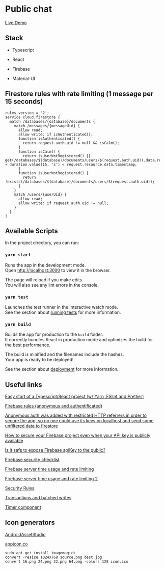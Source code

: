 # Public chat

[Live Demo](https://public-chat-react-firebase.vercel.app/)

## Stack

- Typescript

- React

- Firebase

- Material-UI

## Firestore rules with rate limiting (1 message per 15 seconds)

```
rules_version = '2';
service cloud.firestore {
  match /databases/{database}/documents {
    match /messages/{messageUid} {
      allow read;
      allow write: if isAuthenticated();
      function isAuthenticated() {
      	return request.auth.uid != null && isCalm();
      }
      function isCalm() {
      	return isUserNotRegistered() || get(/databases/$(database)/documents/users/$(request.auth.uid)).data.rateLimit.lastMessage  + duration.value(15, 's') < request.resource.data.timestamp;
      }
      function isUserNotRegistered() {
      	return !exists(/databases/$(database)/documents/users/$(request.auth.uid));
      }
    }
    match /users/{userUid} {
      allow read;
      allow write: if request.auth.uid != null;
    }
  }
}
```

## Available Scripts

In the project directory, you can run:

### `yarn start`

Runs the app in the development mode.\
Open [http://localhost:3000](http://localhost:3000) to view it in the browser.

The page will reload if you make edits.\
You will also see any lint errors in the console.

### `yarn test`

Launches the test runner in the interactive watch mode.\
See the section about [running tests](https://facebook.github.io/create-react-app/docs/running-tests) for more information.

### `yarn build`

Builds the app for production to the `build` folder.\
It correctly bundles React in production mode and optimizes the build for the best performance.

The build is minified and the filenames include the hashes.\
Your app is ready to be deployed!

See the section about [deployment](https://facebook.github.io/create-react-app/docs/deployment) for more information.

## Useful links

[Easy start of a Typescript/React project (w/ Yarn, ESlint and Prettier)](https://dev.to/viniciusmdias/easy-start-of-a-typescript-react-project-w-eslint-and-prettier-55d4)

[Firebase rules (anonymous and authentificated)](https://stackoverflow.com/a/52593564)

[Anonymous auth was added with restricted HTTP referrers in order to secure the app, so no one could use its keys on localhost and send some unfiltered data to firestore](https://console.developers.google.com/apis/credentials)

[How to secure your Firebase project even when your API key is publicly available](https://medium.com/@devesu/how-to-secure-your-firebase-project-even-when-your-api-key-is-publicly-available-a462a2a58843)

[Is it safe to expose Firebase apiKey to the public?](https://stackoverflow.com/questions/37482366/is-it-safe-to-expose-firebase-apikey-to-the-public)

[Firebase security checklist](https://firebase.google.com/support/guides/security-checklist)

[Firebase server time usage and rate limiting](https://stackoverflow.com/questions/56487578/how-do-i-implement-a-write-rate-limit-in-cloud-firestore-security-rules)

[Firebase server time usage and rate limiting 2](https://stackoverflow.com/questions/24830079/firebase-rate-limiting-in-security-rules)

[Security Rules](https://www.youtube.com/watch?v=eW5MdE3ZcAw)

[Transactions and batched writes](https://firebase.google.com/docs/firestore/manage-data/transactions#web)

[Timer component](https://upmostly.com/tutorials/build-a-react-timer-component-using-hooks)

## Icon generators

[AndroidAssetStudio](https://romannurik.github.io/AndroidAssetStudio/icons-launcher.html#foreground.type=clipart&foreground.clipart=chat&foreground.space.trim=0&foreground.space.pad=0.25&foreColor=rgb(255%2C%20238%2C%2088)&backColor=rgb(25%2C%20118%2C%20210)&crop=0&backgroundShape=square&effects=none&name=ic_launcher)

[appicon.co](https://appicon.co/)

```
sudo apt-get install imagemagick
convert -resize 1024X768 source.png dest.jpg
convert 16.png 24.png 32.png 64.png -colors 128 icon.ico
```
